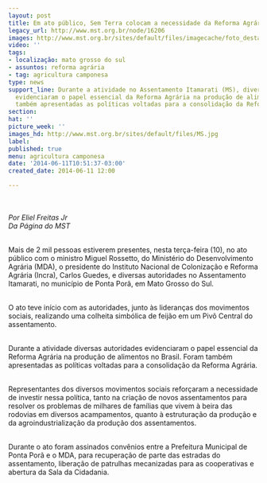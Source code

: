 ```yaml
---
layout: post
title: Em ato público, Sem Terra colocam a necessidade da Reforma Agrária
legacy_url: http://www.mst.org.br/node/16206
images: http://www.mst.org.br/sites/default/files/imagecache/foto_destaque/MS.jpg
video: ''
tags:
- localização: mato grosso do sul
- assuntos: reforma agrária
- tag: agricultura camponesa
type: news
support_line: Durante a atividade no Assentamento Itamarati (MS), diversas autoridades
  evidenciaram o papel essencial da Reforma Agrária na produção de alimentos. Foram
  também apresentadas as políticas voltadas para a consolidação da Reforma Agrária.
section: 
hat: ''
picture_week: ''
images_hd: http://www.mst.org.br/sites/default/files/MS.jpg
label: 
published: true
menu: agricultura camponesa
date: '2014-06-11T10:51:37-03:00'
created_date: 2014-06-11 12:00

---
```

<p><img style="margin: 10px;" src="http://www.mst.org.br/sites/default/files/MS.jpg" alt=""></p><p><em>Por Eliel Freitas Jr<br>Da Página do MST</em></p><p><br>Mais de 2 mil pessoas estiverem presentes, nesta terça-feira (10), no ato público com o ministro Miguel Rossetto, do Ministério do Desenvolvimento Agrária (MDA), o presidente do Instituto Nacional de Colonização e Reforma Agrária (Incra), Carlos Guedes, e diversas autoridades no Assentamento Itamarati, no município de Ponta Porã, em Mato Grosso do Sul.</p><p><br>O ato teve início com as autoridades, junto às lideranças dos movimentos sociais, realizando uma colheita simbólica de feijão em um Pivô Central do assentamento.</p><p><br>Durante a atividade diversas autoridades evidenciaram o papel essencial da Reforma Agrária na produção de alimentos no Brasil. Foram também apresentadas as políticas voltadas para a consolidação da Reforma Agrária.</p><p><br>Representantes dos diversos movimentos sociais reforçaram a necessidade de investir nessa política, tanto na criação de novos assentamentos para resolver os problemas de milhares de famílias que vivem à beira das rodovias em diversos acampamentos, quanto à estruturação da produção e da agroindustrialização da produção dos assentamentos.</p><p><br>Durante o ato foram assinados convênios entre a Prefeitura Municipal de Ponta Porã e o MDA, para recuperação de parte das estradas do assentamento, liberação de patrulhas mecanizadas para as cooperativas e abertura da Sala da Cidadania.</p>
